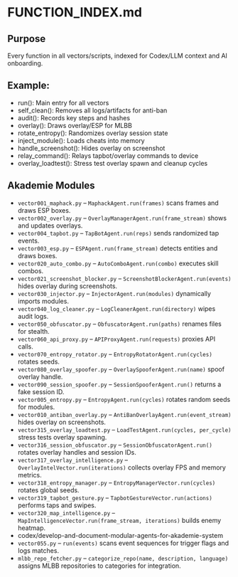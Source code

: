 # FUNCTION_INDEX.md

## Purpose
Every function in all vectors/scripts, indexed for Codex/LLM context and AI onboarding.

## Example:
- run(): Main entry for all vectors
- self_clean(): Removes all logs/artifacts for anti-ban
- audit(): Records key steps and hashes
- overlay(): Draws overlay/ESP for MLBB
- rotate_entropy(): Randomizes overlay session state
- inject_module(): Loads cheats into memory
- handle_screenshot(): Hides overlay on screenshot
- relay_command(): Relays tapbot/overlay commands to device
- overlay_loadtest(): Stress test overlay spawn and cleanup cycles

## Akademie Modules
- `vector001_maphack.py` – `MaphackAgent.run(frames)` scans frames and draws ESP boxes.
- `vector002_overlay.py` – `OverlayManagerAgent.run(frame_stream)` shows and updates overlays.
- `vector004_tapbot.py` – `TapBotAgent.run(reps)` sends randomized tap events.
- `vector003_esp.py` – `ESPAgent.run(frame_stream)` detects entities and draws boxes.
- `vector020_auto_combo.py` – `AutoComboAgent.run(combo)` executes skill combos.
- `vector021_screenshot_blocker.py` – `ScreenshotBlockerAgent.run(events)` hides overlay during screenshots.
- `vector030_injector.py` – `InjectorAgent.run(modules)` dynamically imports modules.
- `vector040_log_cleaner.py` – `LogCleanerAgent.run(directory)` wipes audit logs.
- `vector050_obfuscator.py` – `ObfuscatorAgent.run(paths)` renames files for stealth.
- `vector060_api_proxy.py` – `APIProxyAgent.run(requests)` proxies API calls.
- `vector070_entropy_rotator.py` – `EntropyRotatorAgent.run(cycles)` rotates seeds.
- `vector080_overlay_spoofer.py` – `OverlaySpooferAgent.run(name)` spoof overlay handle.
- `vector090_session_spoofer.py` – `SessionSpooferAgent.run()` returns a fake session ID.
- `vector005_entropy.py` – `EntropyAgent.run(cycles)` rotates random seeds for modules.
- `vector010_antiban_overlay.py` – `AntiBanOverlayAgent.run(event_stream)` hides overlay on screenshots.
- `vector315_overlay_loadtest.py` – `LoadTestAgent.run(cycles, per_cycle)` stress tests overlay spawning.
- `vector316_session_obfuscator.py` – `SessionObfuscatorAgent.run()` rotates overlay handles and session IDs.
- `vector317_overlay_intelligence.py` – `OverlayIntelVector.run(iterations)` collects overlay FPS and memory metrics.
- `vector318_entropy_manager.py` – `EntropyManagerVector.run(cycles)` rotates global seeds.
- `vector319_tapbot_gesture.py` – `TapbotGestureVector.run(actions)` performs taps and swipes.
- `vector320_map_intelligence.py` – `MapIntelligenceVector.run(frame_stream, iterations)` builds enemy heatmap.
-  codex/develop-and-document-modular-agents-for-akademie-system
- `vector055.py` – `run(events)` scans event sequences for trigger flags and logs matches.
- `mlbb_repo_fetcher.py` – `categorize_repo(name, description, language)` assigns MLBB repositories to categories for integration.
